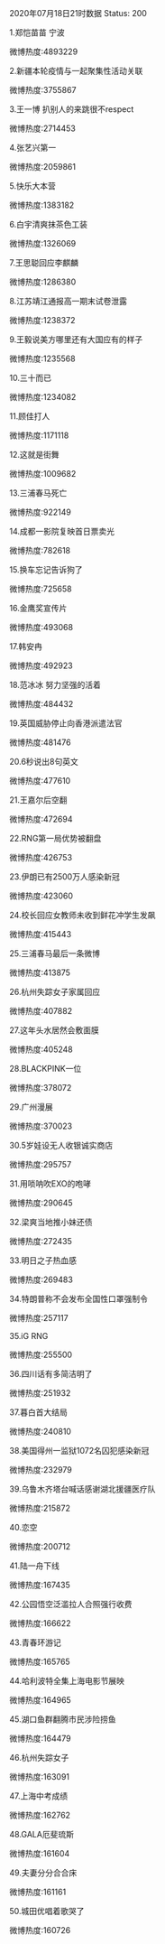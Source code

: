 2020年07月18日21时数据
Status: 200

1.郑恺苗苗 宁波

微博热度:4893229

2.新疆本轮疫情与一起聚集性活动关联

微博热度:3755867

3.王一博 扒别人的来跳很不respect

微博热度:2714453

4.张艺兴第一

微博热度:2059861

5.快乐大本营

微博热度:1383182

6.白宇清爽抹茶色工装

微博热度:1326069

7.王思聪回应李麒麟

微博热度:1286380

8.江苏靖江通报高一期末试卷泄露

微博热度:1238372

9.王毅说美方哪里还有大国应有的样子

微博热度:1235568

10.三十而已

微博热度:1234082

11.顾佳打人

微博热度:1171118

12.这就是街舞

微博热度:1009682

13.三浦春马死亡

微博热度:922149

14.成都一影院复映首日票卖光

微博热度:782618

15.换车忘记告诉狗了

微博热度:725658

16.金鹰奖宣传片

微博热度:493068

17.韩安冉

微博热度:492923

18.范冰冰 努力坚强的活着

微博热度:484432

19.英国威胁停止向香港派遣法官

微博热度:481476

20.6秒说出8句英文

微博热度:477610

21.王嘉尔后空翻

微博热度:472694

22.RNG第一局优势被翻盘

微博热度:426753

23.伊朗已有2500万人感染新冠

微博热度:423060

24.校长回应女教师未收到鲜花冲学生发飙

微博热度:415443

25.三浦春马最后一条微博

微博热度:413875

26.杭州失踪女子家属回应

微博热度:407882

27.这年头水居然会敷面膜

微博热度:405248

28.BLACKPINK一位

微博热度:378072

29.广州漫展

微博热度:370023

30.5岁娃设无人收银诚实商店

微博热度:295757

31.用唢呐吹EXO的咆哮

微博热度:290645

32.梁爽当地推小妹还债

微博热度:272435

33.明日之子热血感

微博热度:269483

34.特朗普称不会发布全国性口罩强制令

微博热度:257117

35.iG RNG

微博热度:255500

36.四川话有多简洁明了

微博热度:251932

37.暮白首大结局

微博热度:240810

38.美国得州一监狱1072名囚犯感染新冠

微博热度:232979

39.乌鲁木齐塔台喊话感谢湖北援疆医疗队

微博热度:215872

40.恋空

微博热度:200712

41.陆一舟下线

微博热度:167435

42.公园悟空泛滥拉人合照强行收费

微博热度:166622

43.青春环游记

微博热度:165765

44.哈利波特全集上海电影节展映

微博热度:164965

45.湖口鱼群翻腾市民涉险捞鱼

微博热度:164479

46.杭州失踪女子

微博热度:163091

47.上海中考成绩

微博热度:162762

48.GALA厄斐琉斯

微博热度:161604

49.夫妻分分合合床

微博热度:161161

50.城田优唱着歌哭了

微博热度:160726

